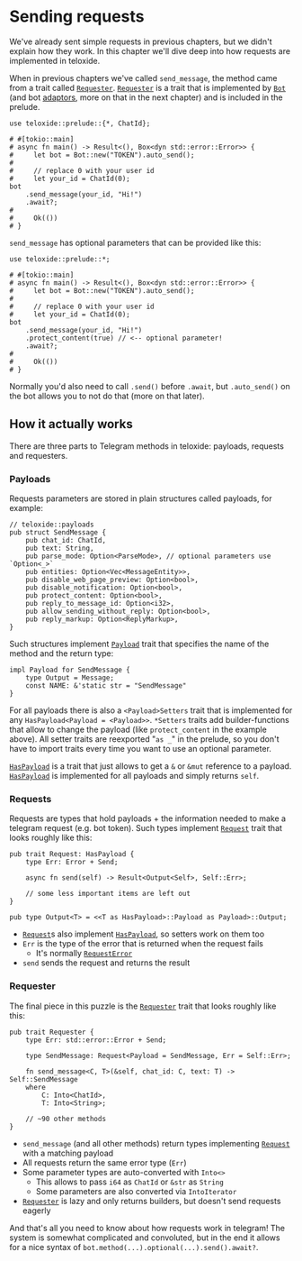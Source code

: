 # Sending requests

We've already sent simple requests in previous chapters, but we didn't explain how they work.
In this chapter we'll dive deep into how requests are implemented in teloxide.

When in previous chapters we've called `send_message`, the method came from a trait called [`Requester`].
[`Requester`] is a trait that is implemented by [`Bot`] (and bot [adaptors], more on that in the next chapter) and is included in the prelude.

[`Requester`]: https://docs.rs/teloxide/latest/teloxide/requests/trait.Requester.html
[`Bot`]: https://docs.rs/teloxide/latest/teloxide/struct.Bot.html
[adaptors]: https://docs.rs/teloxide/latest/teloxide/adaptors/index.html

```rust,no_run
use teloxide::prelude::{*, ChatId};

# #[tokio::main]
# async fn main() -> Result<(), Box<dyn std::error::Error>> {
#     let bot = Bot::new("TOKEN").auto_send();
# 
#     // replace 0 with your user id
#     let your_id = ChatId(0);
bot
    .send_message(your_id, "Hi!")
    .await?;   
#  
#     Ok(())
# }
```

`send_message` has optional parameters that can be provided like this:

```rust,no_run
use teloxide::prelude::*;

# #[tokio::main]
# async fn main() -> Result<(), Box<dyn std::error::Error>> {
#     let bot = Bot::new("TOKEN").auto_send();
# 
#     // replace 0 with your user id
#     let your_id = ChatId(0);
bot
    .send_message(your_id, "Hi!")
    .protect_content(true) // <-- optional parameter!
    .await?;   
#  
#     Ok(())
# }
```

Normally you'd also need to call `.send()` before `.await`, but `.auto_send()` on the bot allows you to not do that (more on that later).

## How it actually works

There are three parts to Telegram methods in teloxide: payloads, requests and requesters.

### Payloads

Requests parameters are stored in plain structures called payloads, for example:

```rust,no_run
// teloxide::payloads
pub struct SendMessage {
    pub chat_id: ChatId,
    pub text: String,
    pub parse_mode: Option<ParseMode>, // optional parameters use `Option<_>`
    pub entities: Option<Vec<MessageEntity>>,
    pub disable_web_page_preview: Option<bool>,
    pub disable_notification: Option<bool>,
    pub protect_content: Option<bool>,
    pub reply_to_message_id: Option<i32>,
    pub allow_sending_without_reply: Option<bool>,
    pub reply_markup: Option<ReplyMarkup>,
}
```

Such structures implement [`Payload`] trait that specifies the name of the method and the return type:

[`Payload`]: https://docs.rs/teloxide/latest/teloxide/requests/trait.Payload.html

```rust,no_run
impl Payload for SendMessage {
    type Output = Message;
    const NAME: &'static str = "SendMessage"
}
```

For all payloads there is also a `<Payload>Setters` trait that is implemented for any `HasPayload<Payload = <Payload>>`.
`*Setters` traits add builder-functions that allow to change the payload (like `protect_content` in the example above).
All setter traits are reexported "`as _`" in the prelude, so you don't have to import traits every time you want to use an optional parameter.

[`HasPayload`] is a trait that just allows to get a `&` or `&mut` reference to a payload.
[`HasPayload`] is implemented for all payloads and simply returns `self`.

[`HasPayload`]: https://docs.rs/teloxide/latest/teloxide/requests/trait.HasPayload.html

### Requests

Requests are types that hold payloads + the information needed to make a telegram request (e.g. bot token).
Such types implement [`Request`] trait that looks roughly like this:

[`Request`]: https://docs.rs/teloxide/latest/teloxide/requests/trait.Request.html

```rust,no_run
pub trait Request: HasPayload {
    type Err: Error + Send;
    
    async fn send(self) -> Result<Output<Self>, Self::Err>;

    // some less important items are left out
}

pub type Output<T> = <<T as HasPayload>::Payload as Payload>::Output;
```

- [`Request`]s also implement [`HasPayload`], so setters work on them too
- `Err` is the type of the error that is returned when the request fails
  - It's normally [`RequestError`]
- `send` sends the request and returns the result

[`RequestError`]: https://docs.rs/teloxide/latest/teloxide/enum.RequestError.html

### Requester

The final piece in this puzzle is the [`Requester`] trait that looks roughly like this:

[`Requester`]: https://docs.rs/teloxide/latest/teloxide/prelude/trait.Requester.html

```rust,no_run
pub trait Requester {
    type Err: std::error::Error + Send;

    type SendMessage: Request<Payload = SendMessage, Err = Self::Err>;

    fn send_message<C, T>(&self, chat_id: C, text: T) -> Self::SendMessage
    where
        C: Into<ChatId>,
        T: Into<String>;

    // ~90 other methods
}
```

- `send_message` (and all other methods) return types implementing [`Request`] with a matching payload
- All requests return the same error type (`Err`)
- Some parameter types are auto-converted with `Into<>`
  - This allows to pass `i64` as `ChatId` or `&str` as `String`
  - Some parameters are also converted via `IntoIterator`
- [`Requester`] is lazy and only returns builders, but doesn't send requests eagerly

And that's all you need to know about how requests work in telegram!
The system is somewhat complicated and convoluted, but in the end it allows for a nice syntax of `bot.method(...).optional(...).send().await?`.
